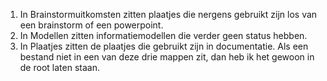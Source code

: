 1. In Brainstormuitkomsten zitten plaatjes die nergens gebruikt zijn los van een brainstorm of een powerpoint.
2. In Modellen zitten informatiemodellen die verder geen status hebben.
3. In Plaatjes zitten de plaatjes die gebruikt zijn in documentatie.
Als een bestand niet in een van deze drie mappen zit, dan heb ik het gewoon in de root laten staan.